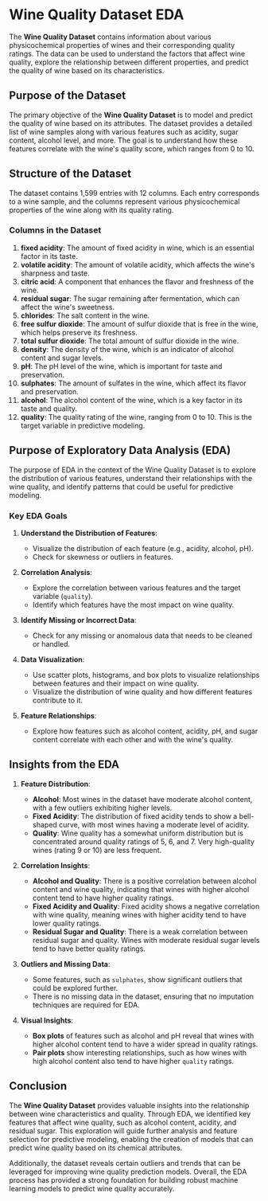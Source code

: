 # Wine Quality Dataset EDA

The **Wine Quality Dataset** contains information about various physicochemical properties of wines and their corresponding quality ratings. The data can be used to understand the factors that affect wine quality, explore the relationship between different properties, and predict the quality of wine based on its characteristics.

## Purpose of the Dataset

The primary objective of the **Wine Quality Dataset** is to model and predict the quality of wine based on its attributes. The dataset provides a detailed list of wine samples along with various features such as acidity, sugar content, alcohol level, and more. The goal is to understand how these features correlate with the wine's quality score, which ranges from 0 to 10.

## Structure of the Dataset

The dataset contains 1,599 entries with 12 columns. Each entry corresponds to a wine sample, and the columns represent various physicochemical properties of the wine along with its quality rating.

### Columns in the Dataset

1. **fixed acidity**: The amount of fixed acidity in wine, which is an essential factor in its taste.
2. **volatile acidity**: The amount of volatile acidity, which affects the wine's sharpness and taste.
3. **citric acid**: A component that enhances the flavor and freshness of the wine.
4. **residual sugar**: The sugar remaining after fermentation, which can affect the wine's sweetness.
5. **chlorides**: The salt content in the wine.
6. **free sulfur dioxide**: The amount of sulfur dioxide that is free in the wine, which helps preserve its freshness.
7. **total sulfur dioxide**: The total amount of sulfur dioxide in the wine.
8. **density**: The density of the wine, which is an indicator of alcohol content and sugar levels.
9. **pH**: The pH level of the wine, which is important for taste and preservation.
10. **sulphates**: The amount of sulfates in the wine, which affect its flavor and preservation.
11. **alcohol**: The alcohol content of the wine, which is a key factor in its taste and quality.
12. **quality**: The quality rating of the wine, ranging from 0 to 10. This is the target variable in predictive modeling.

## Purpose of Exploratory Data Analysis (EDA)

The purpose of EDA in the context of the Wine Quality Dataset is to explore the distribution of various features, understand their relationships with the wine quality, and identify patterns that could be useful for predictive modeling.

### Key EDA Goals

1. **Understand the Distribution of Features**:
   - Visualize the distribution of each feature (e.g., acidity, alcohol, pH).
   - Check for skewness or outliers in features.
   
2. **Correlation Analysis**:
   - Explore the correlation between various features and the target variable (`quality`).
   - Identify which features have the most impact on wine quality.

3. **Identify Missing or Incorrect Data**:
   - Check for any missing or anomalous data that needs to be cleaned or handled.

4. **Data Visualization**:
   - Use scatter plots, histograms, and box plots to visualize relationships between features and their impact on wine quality.
   - Visualize the distribution of wine quality and how different features contribute to it.

5. **Feature Relationships**:
   - Explore how features such as alcohol content, acidity, pH, and sugar content correlate with each other and with the wine's quality.

## Insights from the EDA

1. **Feature Distribution**:
   - **Alcohol**: Most wines in the dataset have moderate alcohol content, with a few outliers exhibiting higher levels.
   - **Fixed Acidity**: The distribution of fixed acidity tends to show a bell-shaped curve, with most wines having a moderate level of acidity.
   - **Quality**: Wine quality has a somewhat uniform distribution but is concentrated around quality ratings of 5, 6, and 7. Very high-quality wines (rating 9 or 10) are less frequent.
   
2. **Correlation Insights**:
   - **Alcohol and Quality**: There is a positive correlation between alcohol content and wine quality, indicating that wines with higher alcohol content tend to have higher quality ratings.
   - **Fixed Acidity and Quality**: Fixed acidity shows a negative correlation with wine quality, meaning wines with higher acidity tend to have lower quality ratings.
   - **Residual Sugar and Quality**: There is a weak correlation between residual sugar and quality. Wines with moderate residual sugar levels tend to have better quality ratings.

3. **Outliers and Missing Data**:
   - Some features, such as `sulphates`, show significant outliers that could be explored further.
   - There is no missing data in the dataset, ensuring that no imputation techniques are required for EDA.

4. **Visual Insights**:
   - **Box plots** of features such as alcohol and pH reveal that wines with higher alcohol content tend to have a wider spread in quality ratings.
   - **Pair plots** show interesting relationships, such as how wines with high alcohol content also tend to have higher `quality` ratings.

## Conclusion

The **Wine Quality Dataset** provides valuable insights into the relationship between wine characteristics and quality. Through EDA, we identified key features that affect wine quality, such as alcohol content, acidity, and residual sugar. This exploration will guide further analysis and feature selection for predictive modeling, enabling the creation of models that can predict wine quality based on its chemical attributes.

Additionally, the dataset reveals certain outliers and trends that can be leveraged for improving wine quality prediction models. Overall, the EDA process has provided a strong foundation for building robust machine learning models to predict wine quality accurately.
